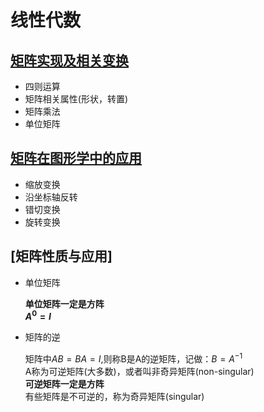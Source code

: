# 线性代数   

## [矩阵实现及相关变换](./getLA/Matrix.py)   

* 四则运算   
* 矩阵相关属性(形状，转置)      
* 矩阵乘法     
* 单位矩阵        

## [矩阵在图形学中的应用](./main_matrix_transformation.py)    

* 缩放变换   
* 沿坐标轴反转   
* 错切变换   
* 旋转变换   

## [矩阵性质与应用]    
* 单位矩阵   

    **单位矩阵一定是方阵**   
    **$A^{0} = I$**  
    
* 矩阵的逆   

    矩阵中$AB = BA = I$,则称B是A的逆矩阵，记做：$B=A^{-1}$   
    A称为可逆矩阵(大多数)，或者叫非奇异矩阵(non-singular)   
    **可逆矩阵一定是方阵**   
    有些矩阵是不可逆的，称为奇异矩阵(singular)    


